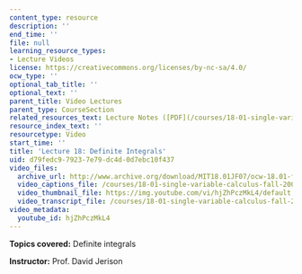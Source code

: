 ```yaml
---
content_type: resource
description: ''
end_time: ''
file: null
learning_resource_types:
- Lecture Videos
license: https://creativecommons.org/licenses/by-nc-sa/4.0/
ocw_type: ''
optional_tab_title: ''
optional_text: ''
parent_title: Video Lectures
parent_type: CourseSection
related_resources_text: Lecture Notes ([PDF](/courses/18-01-single-variable-calculus-fall-2006/resources/lec18))
resource_index_text: ''
resourcetype: Video
start_time: ''
title: 'Lecture 18: Definite Integrals'
uid: d79fedc9-7923-7e79-dc4d-0d7ebc10f437
video_files:
  archive_url: http://www.archive.org/download/MIT18.01JF07/ocw-18.01-f07-lec18_300k.mp4
  video_captions_file: /courses/18-01-single-variable-calculus-fall-2006/46782dbbe255505e84f6d14516ed77f1_hjZhPczMkL4.vtt
  video_thumbnail_file: https://img.youtube.com/vi/hjZhPczMkL4/default.jpg
  video_transcript_file: /courses/18-01-single-variable-calculus-fall-2006/8966300c869180745de26475e50d4ce4_hjZhPczMkL4.pdf
video_metadata:
  youtube_id: hjZhPczMkL4
---
```


**Topics covered:** Definite integrals

**Instructor:** Prof. David Jerison

